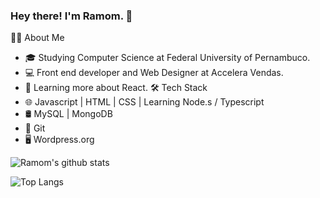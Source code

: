 ### Hey there! I'm Ramom. 👋


👨‍💻  About Me
* 🎓   Studying Computer Science at Federal University of Pernambuco.
* 💻   Front end developer and Web Designer at Accelera Vendas.
* 📘   Learning more about React.
🛠 Tech Stack
* 🌐   Javascript | HTML | CSS | Learning Node.s / Typescript
* 🛢   MySQL | MongoDB 
* 🔧   Git
* 🖥   Wordpress.org


  
![Ramom's github stats](https://github-readme-stats.vercel.app/api?username=Ramomjcs&hide=contribs,stars&show_icons=true)

![Top Langs](https://github-readme-stats.vercel.app/api/top-langs/?username=Ramomjcs&layout=compact)




